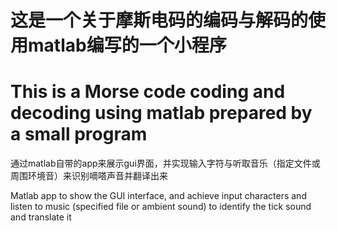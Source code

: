 # 这是一个关于摩斯电码的编码与解码的使用matlab编写的一个小程序  

# This is a Morse code coding and decoding using matlab prepared by a small program  

通过matlab自带的app来展示gui界面，并实现输入字符与听取音乐（指定文件或周围环境音）来识别嘀嗒声音并翻译出来  

Matlab app to show the GUI interface, and achieve input characters and listen to music (specified file or ambient sound) to identify the tick sound and translate it

